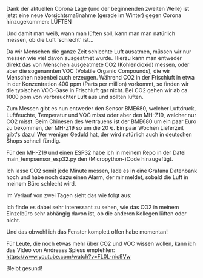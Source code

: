 Dank der aktuellen Corona Lage (und der beginnenden zweiten Welle) ist jetzt eine neue Vorsichtsmaßnahme (gerade im Winter) gegen Corona hinzugekommen: LÜFTEN

Und damit man weiß, wann man lüften soll, kann man man natürlich messen, ob die Luft 'schlecht' ist...

Da wir Menschen die ganze Zeit schlechte Luft ausatmen, müssen wir nur messen wie viel davon ausgeatmet wurde. Hierzu kann man entweder direkt das von Menschen ausgeatmete CO2 (Kohlendioxid) messen, oder aber die sogenannten VOC (Volatile Organic Compounds), die wir Menschen nebenbei auch erzeugen. Während CO2 in der Frischluft in etwa in der Konzentration 400 ppm (Parts per million) vorkommt, so finden wir die typischen VOC-Gase in Frischluft gar nicht. Bei CO2 gehen wir ab ca. 1000 ppm von verbrauchter Luft aus und sollten lüften.

Zum Messen gibt es nun entweder den Sensor BME680, welcher Luftdruck, Luftfeuchte, Temperatur und VOC misst oder aber den MH-Z19, welcher nur CO2 misst. Beim Chinesen des Vertrauens ist der BME680 um ein paar Euro zu bekommen, der MH-Z19 so um die 20 €. Ein paar Wochen Lieferzeit gibt's dazu! Wer weniger Geduld hat, der wird natürlich auch in deutschen Shops schnell fündig.


Für den MH-Z19 und einen ESP32 habe ich in meinem Repo in der Datei main_tempsensor_esp32.py den (Micropython-)Code hinzugefügt.

Ich lasse CO2 somit jede Minute messen, lade es in eine Grafana Datenbank hoch und habe noch dazu einen Alarm, der mir meldet, sobald die Luft in meinem Büro schlecht wird.

Im Verlauf von zwei Tagen sieht das wie folgt aus:




Ich finde es dabei sehr interessant zu sehen, wie das CO2 in meinem Einzelbüro sehr abhängig davon ist, ob die anderen Kollegen lüften oder nicht.

Und das obwohl ich das Fenster komplett offen habe momentan!

Für Leute, die noch etwas mehr über CO2 und VOC wissen wollen, kann ich das Video von Andreass Spiess empfehlen: https://www.youtube.com/watch?v=FL0L-nic9Vw


Bleibt gesund!
